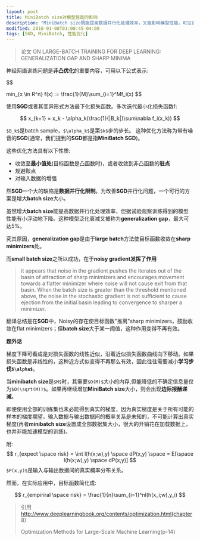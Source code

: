 ```yaml
---
layout: post
title: MiniBatch size对模型性能的影响
description: "MiniBatch size既能提高数据并行化处理效率，又能影响模型性能，可见设置一个合适的batch size的重要性。"
modified: 2018-01-08T01:00:45-04:00
tags: [SGD, MiniBatch, 性能优化]
---
```



>论文 ON LARGE-BATCH TRAINING FOR DEEP LEARNING: GENERALIZATION GAP AND SHARP MINIMA

神经网络训练问题是**非凸优化**的重要内容，可用以下公式表示:

$$

min_{x \in R^n}  f(x) := \frac{1}{M}\sum_{i=1}^Mf_i(x)
$$
<!-- more -->

使用**SGD**或者其变异形式方法最下化损失函数。多次迭代最小化损失函数f:

$$
x_{k+1} = x_k - \alpha_k(\frac{1}{|B_k|}\sum\nabla f_i(x_k))
$$

`$B_k$`是batch sample，`$\alpha_k$`是第`$k$`步的步长。
这种优化方法称为带有噪音的**SGD**(通常，我们提到的**SGD**都是指**MiniBatch SGD**)。


这些优化方法具有以下性质:

- 收敛至**最小值处**(目标函数是凸函数时)，或者收敛到非凸函数的**驻点**
- 规避鞍点
- 对输入数据的增强
 
然**SGD**一个大的缺陷是**数据并行化限制**。为改善**SGD**并行化问题，一个可行的方案是增大**batch size**大小。

虽然增大**batch size**能提高数据并行化处理效率，但据试验观察训练得到的模型性能有小浮动地下降。这种模型泛化衰减又被称为**generalization gap**，最大可达5%。

究其原因，**generalization gap**是由于**large batch**方法使目标函数收敛在**sharp minimizers**处。

而**small batch size**之所以成功，在于**noisy gradient发挥了作用**

>it appears that noise in the gradient pushes the iterates out of the basin of attraction of sharp minimizers and encourages movement towards a flatter minimizer where noise will not cause exit from that basin. When the batch size is greater than the threshold mentioned above, the noise in the stochastic gradient is not sufficient to cause ejection from the initial basin leading to convergence to sharper a minimizer.

翻译总结是在**SGD**中，Noisy的存在使目标函数"推离"sharp minimizers，鼓励收敛在flat minimizers；但**batch size**大于某一阈值，这种作用变得不再有效。


**题外话**

梯度下降可看成是对损失函数的线性近似，沿着近似损失函数曲线向下移动。如果损失函数是非线性的，这种近方式似变得不再那么有效，因此往往需要减小**学习步伐`$\alpha$`**。

当**minibatch size**是`$M$`时，其需要`$O(M)$`大小的内存,但能降低的不确定信息量仅为`$O(\sqrt(M))$`。如果再继续增加**MiniBatch size**大小，则会出现**边际报酬递减**。

即便使用全部的训练集也未必能得到真实的梯度，因为真实梯度是关于所有可能的样本的梯度期望，输入数据与输出数据间的概率关系是未知的，不可能计算出真实梯度(再者**minibatch size**设置成全部数据集大小，很大的开销花在加载数据上，也并非能加速模型的训练)。


附:
$$
r_{expect \space risk} = \int l(h(x;w),y) \space dP(x,y) \space = E[\space l(h(x;w),y) \space dP(x,y)]
$$
`$P(x,y)$`是输入与输出数据间的真实概率分布关系。

然而，在实际应用中，目标函数简化成:

$$
r_{empiriral \space risk} = \frac{1}{n}\sum_{i=1}^nl(h(x_i;w),y_i) 
$$
> 引用 http://www.deeplearningbook.org/contents/optimization.html(chapter 8)
>
> Optimization Methods for Large-Scale Machine Learning(p-14)
